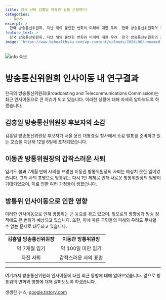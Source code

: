 ```yaml
---
title: 검사 선배 김홍일 이동관 길을 순찰하다!
categories:
  - News
excerpt: >
  한국 방송통신위원회, 지난 해의 불안한 변화와 미래에 대한 우려  한국 방송통신위원회의 최근 변화는 주목할 만한 일들이 많았다. 권태선 이사장의 복귀와 이동관, 김홍일 방통위원장의 갑작스러운 사퇴는 많은 관심을 끌었으며, 2인 체제에 대한 우려도 끊이지 않았다. 또한, 새로운 방통위원장의 임명은 더 많은 논란을 불러올 것으로 보인다. 정부와 여당의 영향력이 커지면서, 방송사의 독립성과 국민의 이익을 위협하는 상황이 우려된다.
feature_text: >
  한국 방송통신위원회, 지난 해의 불안한 변화와 미래에 대한 우려  한국 방송통신위원회의 최근 변화는 주목할 만한 일들이 많았다. 권태선 이사장의 복귀와 이동관, 김홍일 방통위원장의 갑작스러운 사퇴는 많은 관심을 끌었으며, 2인 체제에 대한 우려도 끊이지 않았다. 또한, 새로운 방통위원장의 임명은 더 많은 논란을 불러올 것으로 보인다. 정부와 여당의 영향력이 커지면서, 방송사의 독립성과 국민의 이익을 위협하는 상황이 우려된다.
image: 'https://www.behealthy4u.com/wp-content/uploads/2024/06/unnamed-file.png'
---
```


<p><img src="https://www.behealthy4u.com/wp-content/uploads/2024/06/unnamed-file.png" alt="info 속보" /></p>

<h1>방송통신위원회 인사이동 내 연구결과</h1>

<p data-ke-size="size16">한국의 방송통신위원회(Broadcasting and Telecommunications Commission)는 최근 인사이동으로 큰 이슈가 되고 있습니다. 이러한 상황에 대해 자세히 알아보도록 하겠습니다.</p>

<h2 data-ke-size="size26">김홍일 방송통신위원장 후보자의 소감</h2>

<p data-ke-size="size16">김홍일 방송통신위원장 후보자가 서울 용산 대통령실 청사에서 소감 발표를 준비하고 있는 모습을 지난해 12월 6일에 포착되었습니다.</p>

<h2 data-ke-size="size26">이동관 방통위원장의 갑작스러운 사퇴</h2>

<p data-ke-size="size16">임기도 불과 7개월 만에 사의를 표명한 이동관 방통위원장의 사퇴는 예상치 못한 일이었습니다. 그의 사의 표명으로 방통위는 다시 1인 체제로 인해 새로운 방통위원장의 임명이 기대되었으며, 이로 인한 여러 가정들이 생겼습니다.</p>

<h2 data-ke-size="size26">방통위 인사이동으로 인한 영향</h2>

<p data-ke-size="size16">이러한 인사이동으로 인해 방통위는 큰 동요를 겪고 있으며, 앞으로의 방향성과 방송 정책에도 큰 변화가 예상되고 있습니다. 또한, 이에 따른 국민들의 피해와 우려도 무시할 수 없는 문제로 대두되고 있습니다.</p>

<table>
  <tr>
    <td style="text-align: center; height: 17px;"><b>김홍일 방송통신위원장</b></td>
    <td style="text-align: center; height: 17px;"><b>이동관 방통위원장</b></td>
  </tr>
  <tr>
    <td style="text-align: center; height: 17px;">약 7개월 임기</td>
    <td style="text-align: center; height: 17px;">약 100일 미만 임기</td>
  </tr>
  <tr>
    <td style="text-align: center; height: 17px;">자진 사퇴</td>
    <td style="text-align: center; height: 17px;">갑작스러운 사의 표명</td>
  </tr>
</table>

<hr>

<p data-ke-size="size16">여기까지 방송통신위원회 인사이동에 대한 최근 동향에 대해 알아보았습니다. 앞으로 방통위의 변화와 영향에 대해 살펴보도록 하겠습니다.</p>
생생한 뉴스, <a href="https://qoogle.tistory.com" rel="dofollow">qoogle.tistory.com</a>


